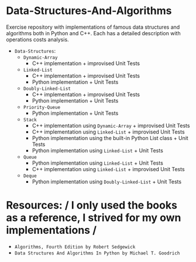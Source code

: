 # Data-Structures-And-Algorithms

Exercise repository with implementations of famous data structures and algorithms both in Python and C++.
Each has a detailed description with operations costs analysis.
* `Data-Structures`:
  - `Dynamic-Array`
    - C++ implementation + improvised Unit Tests
  - `Linked-List`
    - C++ implementation + improvised Unit Tests
    - Python implementation + Unit Tests
  - `Doubly-Linked-List`
    - C++ implementation + improvised Unit Tests
    - Python implementation + Unit Tests
  - `Priority-Queue`
    - Python implementation + Unit Tests
  - `Stack`
    - C++ implementation using `Dynamic-Array` + improvised Unit Tests
    - C++ implementation using `Linked-List`   + improvised Unit Tests
    - Python implementation using the built-in Python List class + Unit Tests
    - Python implementation using `Linked-List` + Unit Tests
  - `Queue`
    - Python implementation using `Linked-List` + Unit Tests
    - C++ implementation using `Linked-List` + improvised Unit Tests
  - `Deque`
    - Python implementation using `Doubly-Linked-List` + Unit Tests


# Resources: / I only used the books as a reference, I strived for my own implementations /
* `Algorithms, Fourth Edition by Robert Sedgewick`
* `Data Structures And Algorithms In Python by Michael T. Goodrich`
